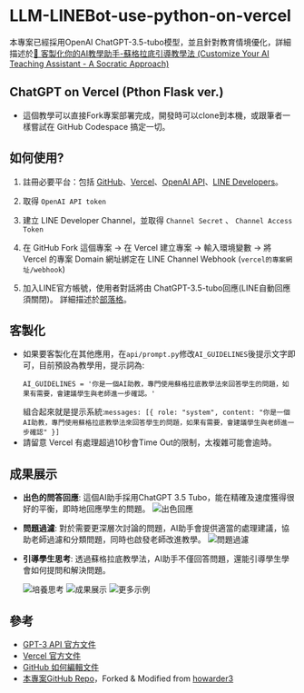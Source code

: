 # LLM-LINEBot-use-python-on-vercel

本專案已經採用OpenAI ChatGPT-3.5-tubo模型，並且針對教育情境優化，詳細描述於[🤖 客製化你的AI教學助手-蘇格拉底引導教學法 (Customize Your AI Teaching Assistant - A Socratic Approach)](https://willismax.github.io/my-site/blog/Customize%20Your%20AI%20Teaching%20Assistant%20-%20A%20Socratic%20Approach)

## ChatGPT on Vercel (Pthon Flask ver.)
- 這個教學可以直接Fork專案部署完成，開發時可以clone到本機，或跟筆者一樣嘗試在 GitHub Codespace 搞定一切。

## 如何使用?
1. 註冊必要平台：包括 [GitHub](https://github.com/)、[Vercel](https://vercel.com/)、[OpenAI API](https://openai.com/blog/openai-api)、[LINE Developers](https://developers.line.biz/zh-hant/)。
2. 取得 `OpenAI API token`
3. 建立 LINE Developer Channel，並取得 `Channel Secret` 、 `Channel Access Token`

4. 在 GitHub Fork 這個專案 -> 在 Vercel 建立專案 -> 輸入環境變數 -> 將 Vercel 的專案 Domain 網址綁定在 LINE Channel Webhook (`vercel的專案網址/webhook`)

5. 加入LINE官方帳號，使用者對話將由 ChatGPT-3.5-tubo回應(LINE自動回應須關閉)。
詳細描述於[部落格](https://willismax.github.io/my-site/blog/Customize%20Your%20AI%20Teaching%20Assistant%20-%20A%20Socratic%20Approach)。

## 客製化
- 如果要客製化在其他應用，在`api/prompt.py`修改`AI_GUIDELINES`後提示文字即可，目前預設為教學用，提示詞為:
    ```
    AI_GUIDELINES = '你是一個AI助教，專門使用蘇格拉底教學法來回答學生的問題，如果有需要，會建議學生與老師進一步確認。'
    ``` 
    組合起來就是提示系統:`messages: [{ role: "system", content: "你是一個AI助教，專門使用蘇格拉底教學法來回答學生的問題，如果有需要，會建議學生與老師進一步確認" }]` 
- 請留意 Vercel 有處理超過10秒會Time Out的限制，太複雜可能會逾時。

## 成果展示
-   **出色的問答回應**: 這個AI助手採用ChatGPT 3.5 Tubo，能在精確及速度獲得很好的平衡，即時地回應學生的問題。 ![出色回應](https://hackmd.io/_uploads/ryjveAW-T.png)
-   **問題過濾**: 對於需要更深層次討論的問題，AI助手會提供適當的處理建議，協助老師過濾和分類問題，同時也啟發老師改進教學。 ![問題過濾](https://hackmd.io/_uploads/SkaDCWzbp.png)
-   **引導學生思考**: 透過蘇格拉底教學法，AI助手不僅回答問題，還能引導學生學會如何提問和解決問題。 

    ![培養思考](https://hackmd.io/_uploads/ryjTiWfZT.png) ![成果展示](https://hackmd.io/_uploads/HkZ1nWzbp.png) ![更多示例](https://hackmd.io/_uploads/Byyf2bGWp.png)


## 參考
-   [GPT-3 API 官方文件](https://beta.openai.com/docs/)
-   [Vercel 官方文件](https://vercel.com/docs)
-   [GitHub 如何編輯文件](https://docs.github.com/en/github/managing-files-in-a-repository/editing-files-in-your-repository)
-   [本專案GitHub Repo](https://github.com/willismax/LLM-LINEBot-use-python-on-vercel)，Forked & Modified from [howarder3](https://github.com/howarder3/GPT-Linebot-python-flask-on-vercel)
